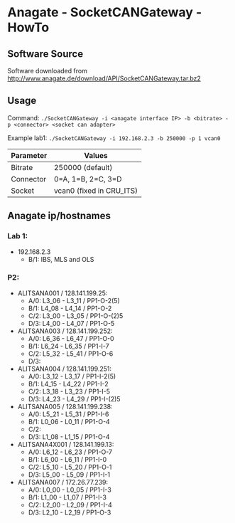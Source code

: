 # Anagate - SocketCANGateway - HowTo

## Software Source
Software downloaded from http://www.anagate.de/download/API/SocketCANGateway.tar.bz2

## Usage

Command: `./SocketCANGateway -i <anagate interface IP> -b <bitrate> -p <connector> <socket can adapter>`

Example lab1: `./SocketCANGateway -i 192.168.2.3 -b 250000 -p 1 vcan0`


| Parameter | Values |
| ------    | ------ |
| Bitrate   | 250000 (default)   |
| Connector | 0=A, 1=B, 2=C, 3=D |
| Socket    | vcan0 (fixed in CRU_ITS) |

## Anagate ip/hostnames
### Lab 1:
 - 192.168.2.3
   + B/1: IBS, MLS and OLS

### P2:
 - ALITSANA001 / 128.141.199.25:
   + A/0: L3_06 - L3_11 / PP1-O-2(5)
   + B/1: L4_08 - L4_14 / PP1-O-2
   + C/2: L3_00 - L3_05 / PP1-O-(2)5
   + D/3: L4_00 - L4_07 / PP1-O-5
 - ALITSANA003 / 128.141.199.252:
   + A/0: L6_36 - L6_47 / PP1-O-0
   + B/1: L6_24 - L6_35 / PP1-I-7
   + C/2: L5_32 - L5_41 / PP1-O-6
   + D/3:
 - ALITSANA004 / 128.141.199.251:
   + A/0: L3_12 - L3_17 / PP1-I-2(5)
   + B/1: L4_15 - L4_22 / PP1-I-2
   + C/2: L3_18 - L3_23 / PP1-I-5
   + D/3: L4_23 - L4_29 / PP1-I-(2)5
 - ALITSANA005 / 128.141.199.238:
   + A/0: L5_21 - L5_31 / PP1-I-6
   + B/1: L0_06 - L0_11 / PP1-O-4
   + C/2:
   + D/3: L1_08 - L1_15 / PP1-O-4
 - ALITSANA4X001 / 128.141.199.13:
   + A/0: L6_12 - L6_23 / PP1-O-7
   + B/1: L6_00 - L6_11 / PP1-I-0
   + C/2: L5_10 - L5_20 / PP1-O-1
   + D/3: L5_00 - L5_09 / PP1-I-1
 - ALITSANA007 / 172.26.77.239:
   + A/0: L0_00 - L0_05 / PP1-I-3
   + B/1: L1_00 - L1_07 / PP1-I-3
   + C/2: L2_00 - L2_09 / PP1-I-4
   + D/3: L2_10 - L2_19 / PP1-O-3

